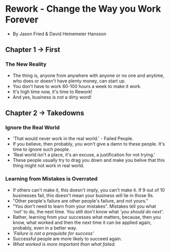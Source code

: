 # Rework - Change the Way you Work Forever
- By Jason Fried & David Heinemeier Hansson

## Chapter 1 -> First 

### The New Reality

- The thing is, anyone from anywhere with anyone or no one and anytime, who does or doesn't have plenty money, can start up. 
- You don't have to work 60-100 hours a week to make it work.
- It's high time now, it's time to Rework!
- And yes, business is not a dirty word!

## Chapter 2 -> Takedowns

### Ignore the Real World
- 'That would never work in the real world.' - Failed People.
- If you believe, then probably, you won't give a damn to these people. It's time to ignore such people.
- 'Real world isn't a place, it's an excuse, a justification for not trying.'
- These people usually try to drag you down and make you belive that this thing might not work in real world.

### Learning from Mistakes is Overrated
- If others can't make it, this doesn't imply, you can't make it. If 9 out of 10 businesses fail, this doesn't mean your business will lie in those 9s.
- "Other people's failure are other people's failure, and not yours."
- "You don't need to learn from your mistakes". Mistakes tell you what *'not'* to do, the next time. You still don't know what *'you should do next'*.
- Rather, learning from your successes what matters, because, then you know, what worked and then the next time it can be applied again, probably, even in a better way.
- *'Failure is not a prequisite for success'*
- Successful people are more likely to succeed again. 
- *What worked is more important than what failed.*

